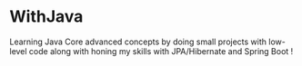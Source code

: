 # WithJava
Learning Java Core advanced concepts by doing small projects with low-level code along with honing my skills with JPA/Hibernate and Spring Boot !
